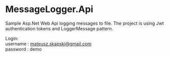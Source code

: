 # MessageLogger.Api
Sample Asp.Net Web Api logging messages to file. The project is using Jwt authentication tokens and LoggerMessage pattern.

Login:  
username : mateusz.skapski@gmail.com  
password : demo
